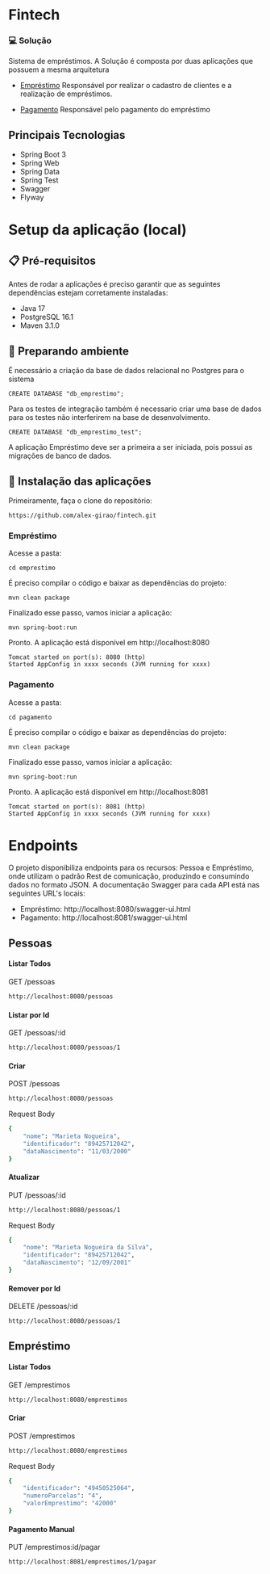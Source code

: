 # Fintech

### 💻 Solução
Sistema de empréstimos.
A Solução é composta por duas aplicações que possuem a mesma arquitetura
- [Empréstimo](https://github.com/alex-girao/fintech/tree/main/emprestimo)
Responsável por realizar o cadastro de clientes e a realização de empréstimos.

- [Pagamento](https://github.com/alex-girao/fintech/tree/main/pagamento)
Responsável pelo pagamento do empréstimo

## Principais Tecnologias
- Spring Boot 3
- Spring Web
- Spring Data
- Spring Test
- Swagger
- Flyway

# Setup da aplicação (local)
## 📋 Pré-requisitos
Antes de rodar a aplicações é preciso garantir que as seguintes dependências estejam corretamente instaladas:
- Java 17
- PostgreSQL 16.1
- Maven 3.1.0

## 🔧 Preparando ambiente
É necessário a criação da base de dados relacional no Postgres para o sistema
```
CREATE DATABASE "db_emprestimo";
```
Para os testes de integração também é necessario criar uma base de dados para os testes não interferirem na base de desenvolvimento.
```
CREATE DATABASE "db_emprestimo_test";
```
A aplicação Empréstimo deve ser a primeira a ser iniciada, pois possui as migrações de banco de dados.

## 🚀 Instalação das aplicações
Primeiramente, faça o clone do repositório:
```
https://github.com/alex-girao/fintech.git
```
### Empréstimo
Acesse a pasta:
```
cd emprestimo
```
É preciso compilar o código e baixar as dependências do projeto:
```
mvn clean package
```
Finalizado esse passo, vamos iniciar a aplicação:
```
mvn spring-boot:run
```
Pronto. A aplicação está disponível em http://localhost:8080
```
Tomcat started on port(s): 8080 (http)
Started AppConfig in xxxx seconds (JVM running for xxxx)
```
### Pagamento
Acesse a pasta:
```
cd pagamento
```
É preciso compilar o código e baixar as dependências do projeto:
```
mvn clean package
```
Finalizado esse passo, vamos iniciar a aplicação:
```
mvn spring-boot:run
```
Pronto. A aplicação está disponível em http://localhost:8081
```
Tomcat started on port(s): 8081 (http)
Started AppConfig in xxxx seconds (JVM running for xxxx)
```

# Endpoints
O projeto disponibiliza endpoints para os recursos: Pessoa e Empréstimo, onde utilizam o padrão Rest de comunicação, produzindo e consumindo dados no formato JSON.
A documentação Swagger para cada API está nas seguintes URL's locais:
- Empréstimo: http://localhost:8080/swagger-ui.html
- Pagamento: http://localhost:8081/swagger-ui.html

## Pessoas
#### Listar Todos
GET /pessoas
```bash
http://localhost:8080/pessoas
```
#### Listar por Id
GET /pessoas/:id
```bash
http://localhost:8080/pessoas/1
```
#### Criar
POST /pessoas
```bash
http://localhost:8080/pessoas
```
Request Body
```bash
{
    "nome": "Marieta Nogueira",
    "identificador": "89425712042",
    "dataNascimento": "11/03/2000"
}
```
#### Atualizar
PUT /pessoas/:id
```bash
http://localhost:8080/pessoas/1
```
Request Body
```bash
{
    "nome": "Marieta Nogueira da Silva",
    "identificador": "89425712042",
    "dataNascimento": "12/09/2001"
}
```
#### Remover por Id
DELETE /pessoas/:id
```bash
http://localhost:8080/pessoas/1
```
## Empréstimo
#### Listar Todos
GET /emprestimos
```bash
http://localhost:8080/emprestimos
```
#### Criar
POST /emprestimos
```bash
http://localhost:8080/emprestimos
```
Request Body
```bash
{
    "identificador": "49450525064",
    "numeroParcelas": "4",
    "valorEmprestimo": "42000"
}
```
#### Pagamento Manual
PUT /emprestimos:id/pagar
```bash
http://localhost:8081/emprestimos/1/pagar
```